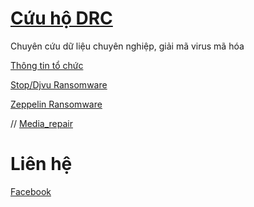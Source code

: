 # [**Cứu hộ DRC**](https://www.facebook.com/giaimaransomware)

Chuyên cứu dữ liệu chuyên nghiệp, giải mã virus mã hóa

[Thông tin tổ chức](https://tinnhiemmang.vn/danh-ba-tin-nhiem/cuu-ho-drc-1628756204)

[Stop/Djvu Ransomware](https://cuuhodrc.github.io/Websites/StopDjvu/index.html)

[Zeppelin Ransomware](https://cuuhodrc.github.io/Websites/Zeppelin/index.html)

// [Media_repair](https://cuuhodrc.github.io/Websites/Media_repair/index.html)

# **Liên hệ**

[Facebook](https://www.facebook.com/giaimaransomware)

